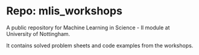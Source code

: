 # Repo: mlis_workshops

A public repository for Machine Learning in Science - II module at University of Nottingham.

It contains solved problem sheets and code examples from the workshops.
